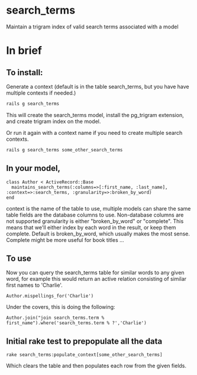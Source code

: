 search_terms
============

Maintain a trigram index of valid search terms associated with a model

# In brief

## To install: 

Generate a context (default is in the table search_terms, but you have have multiple contexts if needed.)

```bash
rails g search_terms
```

This will create the search_terms model, install the pg_trigram extension, and create trigram index on the model.

Or run it again with a context name if you need to create multiple search contexts.
```bash
rails g search_terms some_other_search_terms
```

## In your model, 

```rails
class Author < ActiveRecord::Base
  maintains_search_terms(:columns=>[:first_name, :last_name], :context=>:search_terms, :granularity=>:broken_by_word)
end
```
context is the name of the table to use, multiple models can share the same table
fields are the database columns to use. Non-database columns are not supported
granularity is either "broken_by_word" or "complete". This means that we'll either index by each word in the result, or keep them complete. Default is broken_by_word, which usually makes the most sense. Complete might be more useful for book titles ...

## To use

Now you can query the search_terms table for similar words to any given word, for example this would return an active relation consisting of similar first names to 'Charlie'.

    Author.mispellings_for('Charlie')
    
Under the covers, this is doing the following:

    Author.join("join search_terms.term % first_name").where('search_terms.term % ?','Charlie')

## Initial rake test to prepopulate all the data

    rake search_terms:populate_context[some_other_search_terms]
  
Which clears the table and then populates each row from the given fields.

